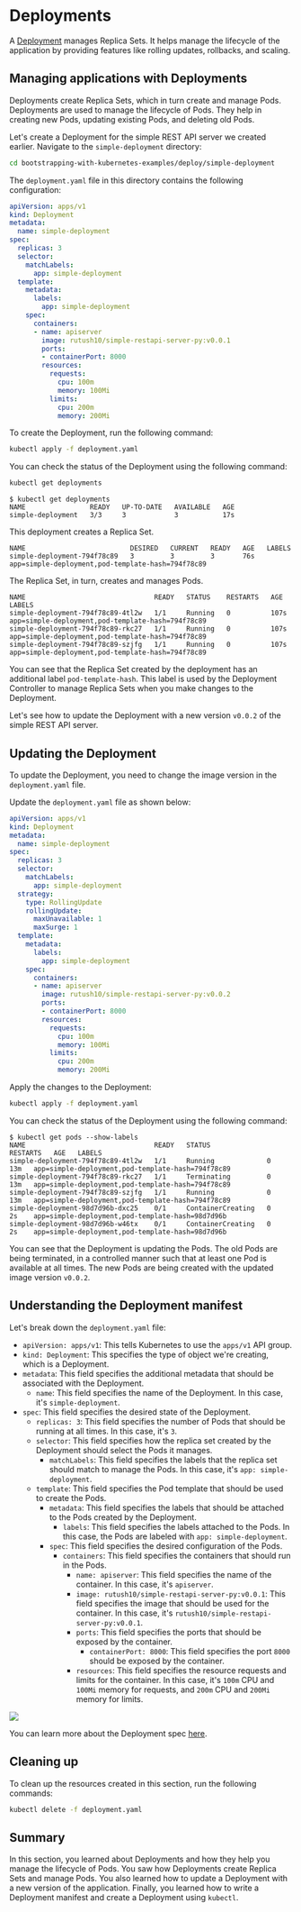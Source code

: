 # Deployments

A [Deployment](../chapter-1/deployments.md) manages Replica Sets. It helps manage the lifecycle of the application by providing features like rolling updates, rollbacks, and scaling.

## Managing applications with Deployments

Deployments create Replica Sets, which in turn create and manage Pods. Deployments are used to manage the lifecycle of Pods. They help in creating new Pods, updating existing Pods, and deleting old Pods.

Let's create a Deployment for the simple REST API server we created earlier. Navigate to the `simple-deployment` directory:

```bash
cd bootstrapping-with-kubernetes-examples/deploy/simple-deployment
```

The `deployment.yaml` file in this directory contains the following configuration:

```yaml
apiVersion: apps/v1
kind: Deployment
metadata:
  name: simple-deployment
spec:
  replicas: 3
  selector:
    matchLabels:
      app: simple-deployment
  template:
    metadata:
      labels:
        app: simple-deployment
    spec:
      containers:
      - name: apiserver
        image: rutush10/simple-restapi-server-py:v0.0.1
        ports:
        - containerPort: 8000
        resources:
          requests:
            cpu: 100m
            memory: 100Mi
          limits:
            cpu: 200m
            memory: 200Mi
```

To create the Deployment, run the following command:

```bash
kubectl apply -f deployment.yaml
```

You can check the status of the Deployment using the following command:

```bash
kubectl get deployments
```

```shell
$ kubectl get deployments
NAME                READY   UP-TO-DATE   AVAILABLE   AGE
simple-deployment   3/3     3            3           17s
```

This deployment creates a Replica Set. 

```shell
NAME                          DESIRED   CURRENT   READY   AGE   LABELS
simple-deployment-794f78c89   3         3         3       76s   app=simple-deployment,pod-template-hash=794f78c89
```

The Replica Set, in turn, creates and manages Pods. 

```shell
NAME                                READY   STATUS    RESTARTS   AGE    LABELS
simple-deployment-794f78c89-4tl2w   1/1     Running   0          107s   app=simple-deployment,pod-template-hash=794f78c89
simple-deployment-794f78c89-rkc27   1/1     Running   0          107s   app=simple-deployment,pod-template-hash=794f78c89
simple-deployment-794f78c89-szjfg   1/1     Running   0          107s   app=simple-deployment,pod-template-hash=794f78c89
```

You can see that the Replica Set created by the deployment has an additional label `pod-template-hash`. This label is used by the Deployment Controller to manage Replica Sets when you make changes to the Deployment.

Let's see how to update the Deployment with a new version `v0.0.2` of the simple REST API server.

## Updating the Deployment

To update the Deployment, you need to change the image version in the `deployment.yaml` file. 

Update the `deployment.yaml` file as shown below: 

```yaml
apiVersion: apps/v1
kind: Deployment
metadata:
  name: simple-deployment
spec:
  replicas: 3
  selector:
    matchLabels:
      app: simple-deployment
  strategy:
    type: RollingUpdate
    rollingUpdate:
      maxUnavailable: 1
      maxSurge: 1
  template:
    metadata:
      labels:
        app: simple-deployment
    spec:
      containers:
      - name: apiserver
        image: rutush10/simple-restapi-server-py:v0.0.2
        ports:
        - containerPort: 8000
        resources:
          requests:
            cpu: 100m
            memory: 100Mi
          limits:
            cpu: 200m
            memory: 200Mi
```

Apply the changes to the Deployment:

```bash
kubectl apply -f deployment.yaml
```

You can check the status of the Deployment using the following command:

```shell
$ kubectl get pods --show-labels
NAME                                READY   STATUS              RESTARTS   AGE   LABELS
simple-deployment-794f78c89-4tl2w   1/1     Running             0          13m   app=simple-deployment,pod-template-hash=794f78c89
simple-deployment-794f78c89-rkc27   1/1     Terminating         0          13m   app=simple-deployment,pod-template-hash=794f78c89
simple-deployment-794f78c89-szjfg   1/1     Running             0          13m   app=simple-deployment,pod-template-hash=794f78c89
simple-deployment-98d7d96b-dxc25    0/1     ContainerCreating   0          2s    app=simple-deployment,pod-template-hash=98d7d96b
simple-deployment-98d7d96b-w46tx    0/1     ContainerCreating   0          2s    app=simple-deployment,pod-template-hash=98d7d96b
```

You can see that the Deployment is updating the Pods. The old Pods are being terminated, in a controlled manner such that at least one Pod is available at all times. The new Pods are being created with the updated image version `v0.0.2`.


## Understanding the Deployment manifest

Let's break down the `deployment.yaml` file:

- `apiVersion: apps/v1`: This tells Kubernetes to use the `apps/v1` API group.
- `kind: Deployment`: This specifies the type of object we're creating, which is a Deployment.
- `metadata`: This field specifies the additional metadata that should be associated with the Deployment.
    - `name`: This field specifies the name of the Deployment. In this case, it's `simple-deployment`.
- `spec`: This field specifies the desired state of the Deployment.
    - `replicas: 3`: This field specifies the number of Pods that should be running at all times. In this case, it's `3`.
    - `selector`: This field specifies how the replica set created by the Deployment should select the Pods it manages.
        - `matchLabels`: This field specifies the labels that the replica set should match to manage the Pods. In this case, it's `app: simple-deployment`.
    - `template`: This field specifies the Pod template that should be used to create the Pods.
        - `metadata`: This field specifies the labels that should be attached to the Pods created by the Deployment.
            - `labels`: This field specifies the labels attached to the Pods. In this case, the Pods are labeled with `app: simple-deployment`.
        - `spec`: This field specifies the desired configuration of the Pods.
            - `containers`: This field specifies the containers that should run in the Pods.
                - `name: apiserver`: This field specifies the name of the container. In this case, it's `apiserver`.
                - `image: rutush10/simple-restapi-server-py:v0.0.1`: This field specifies the image that should be used for the container. In this case, it's `rutush10/simple-restapi-server-py:v0.0.1`.
                - `ports`: This field specifies the ports that should be exposed by the container.
                    - `containerPort: 8000`: This field specifies the port `8000` should be exposed by the container.
                - `resources`: This field specifies the resource requests and limits for the container. In this case, it's `100m` CPU and `100Mi` memory for requests, and `200m` CPU and `200Mi` memory for limits.

![](./assets/deployment.svg)

You can learn more about the Deployment spec [here](https://kubernetes.io/docs/reference/generated/kubernetes-api/v1.26/#deployment-v1-apps).


## Cleaning up

To clean up the resources created in this section, run the following commands:

```bash
kubectl delete -f deployment.yaml
```

## Summary

In this section, you learned about Deployments and how they help you manage the lifecycle of Pods. You saw how Deployments create Replica Sets and manage Pods. You also learned how to update a Deployment with a new version of the application. Finally, you learned how to write a Deployment manifest and create a Deployment using `kubectl`.
